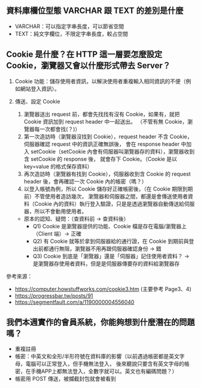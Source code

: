 ## 資料庫欄位型態 VARCHAR 跟 TEXT 的差別是什麼
- VARCHAR：可以指定字串長度，可以節省空間
- TEXT：純文字欄位，不限定字串長度，較占空間


## Cookie 是什麼？在 HTTP 這一層要怎麼設定 Cookie，瀏覽器又會以什麼形式帶去 Server？
1. Cookie 功能：儲存使用者資訊，以解決使用者重複輸入相同資訊的不便（例如網站登入資訊）。
2. 傳送、設定 Cookie
      1. 瀏覽器送出 request 前，都會先找找有沒有 Cookie，如果有，就把 Cookie 資訊加到 request header 中一起送出。
    （不管有無 Cookie，瀏覽器每一次都會找(？)）
      2. 第一次造訪時（瀏覽器沒找到 Cookie），request header 不含 Cookie，伺服器確認 request 中的資訊正確無誤後，
        會在 response header 中加入 setCookie（setCookie 內會有伺服器叫瀏覽器存的資料），瀏覽器收到含 setCookie 的 response 後，
        就會存下 Cookie。（Cookie 是以 key=value 的格式保存資料）
      3. 再次造訪時（瀏覽器有找到 Cookie），伺服器收到含 Cookie 的 request header 後，會再確認一次 Cookie 內的帳密（嗎？）
      4. 以登入帳號為例，所以 Cookie 儲存好正確帳密後，（在 Cookie 期限到期前）不管使用者造訪幾次，
          瀏覽器和伺服器之間，都還是會傳送使用者資料（Cookie 內的資料）執行登入驗證，只是是透過瀏覽器自動傳送給伺服器，所以不會動用使用者。
      
      * 原本的認知、疑問：（查資料前 -> 查資料後）
        - Q1) Cookie 是瀏覽器提供的功能、Cookie 檔是存在電腦/瀏覽器上（Client 端）-> 正確
        - Q2) 有 Cookie 就等於拿到伺服器給的通行證，在 Cookie 到期前與登出前都通行無阻，瀏覽器不用再跟伺服器確認身份 -> 錯
        - Q3) Cookie 到底是「瀏覽器」還是「伺服器」記住使用者資料？ -> 是瀏覽器存使用者資料，但是是伺服器傳要存的資料給瀏覽器存

參考來源：
- https://computer.howstuffworks.com/cookie3.htm (主要參考 Page3、4)
- https://progressbar.tw/posts/91
- https://segmentfault.com/a/1190000004556040


## 我們本週實作的會員系統，你能夠想到什麼潛在的問題嗎？
- 重複註冊
- 帳密：中英文和全形/半形符號在資料庫的影響（以前遇過帳密都是英文字母，電腦可以正常登入，但手機無法登入，
  後來聽說只要含有英文字母的帳密，在手機APP上都無法登入，全數字就可以。英文也有編碼問題？）
- 帳密用 POST 傳送，被攔截封包就會被看到